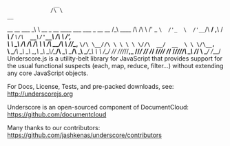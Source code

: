 
                   __
                  /\ \                                                         __
 __  __    ___    \_\ \     __   _ __   ____    ___    ___   _ __    __       /\_\    ____
/\ \/\ \ /' _ `\  /'_  \  /'__`\/\  __\/ ,__\  / ___\ / __`\/\  __\/'__`\     \/\ \  /',__\
\ \ \_\ \/\ \/\ \/\ \ \ \/\  __/\ \ \//\__, `\/\ \__//\ \ \ \ \ \//\  __/  __  \ \ \/\__, `\
 \ \____/\ \_\ \_\ \___,_\ \____\\ \_\\/\____/\ \____\ \____/\ \_\\ \____\/\_\ _\ \ \/\____/
  \/___/  \/_/\/_/\/__,_ /\/____/ \/_/ \/___/  \/____/\/___/  \/_/ \/____/\/_//\ \_\ \/___/
                                                                              \ \____/
                                                                               \/___/
Underscore.js is a utility-belt library for JavaScript that provides support for the usual functional suspects (each, map, reduce, filter...) without extending any core JavaScript objects.

For Docs, License, Tests, and pre-packed downloads, see: http://underscorejs.org

Underscore is an open-sourced component of DocumentCloud: https://github.com/documentcloud

Many thanks to our contributors: https://github.com/jashkenas/underscore/contributors
